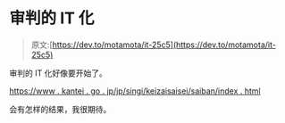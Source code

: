 # 审判的 IT 化

> 原文:[https://dev.to/motamota/it-25c5](https://dev.to/motamota/it-25c5)

审判的 IT 化好像要开始了。

[https://www . kantei . go . jp/jp/singi/keizaisaisei/saiban/index . html](https://www.kantei.go.jp/jp/singi/keizaisaisei/saiban/index.html)

会有怎样的结果，我很期待。